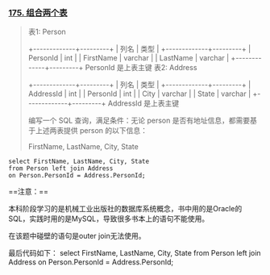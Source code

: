 ### [175. 组合两个表](https://leetcode-cn.com/problems/combine-two-tables/)


>表1: Person
>
>+-------------+---------+
>| 列名         | 类型     |
>+-------------+---------+
>| PersonId    | int     |
>| FirstName   | varchar |
>| LastName    | varchar |
>+-------------+---------+
>PersonId 是上表主键
>表2: Address
>
>+-------------+---------+
>| 列名         | 类型    |
>+-------------+---------+
>| AddressId   | int     |
>| PersonId    | int     |
>| City        | varchar |
>| State       | varchar |
>+-------------+---------+
>AddressId 是上表主键
>
>
>编写一个 SQL 查询，满足条件：无论 person 是否有地址信息，都需要基于上述两表提供 person 的以下信息：
>
>FirstName, LastName, City, State

```mysql
select FirstName, LastName, City, State
from Person left join Address
on Person.PersonId = Address.PersonId;
```

==注意：==

本科阶段学习的是机械工业出版社的数据库系统概念，书中用的是Oracle的SQL，实践时用的是MySQL，导致很多书本上的语句不能使用。

在该题中碰壁的语句是outer join无法使用。

最后代码如下： select FirstName, LastName, City, State from Person left join Address on Person.PersonId = Address.PersonId;



